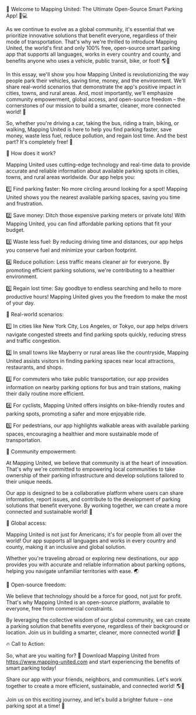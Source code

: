 🎉 Welcome to Mapping United: The Ultimate Open-Source Smart Parking App! 🚗💻

As we continue to evolve as a global community, it's essential that we prioritize innovative solutions that benefit everyone, regardless of their mode of transportation. That's why we're thrilled to introduce Mapping United, the world's first and only 100% free, open-source smart parking app that supports all languages, works in every country and county, and benefits anyone who uses a vehicle, public transit, bike, or foot! 🌎💪

In this essay, we'll show you how Mapping United is revolutionizing the way people park their vehicles, saving time, money, and the environment. We'll share real-world scenarios that demonstrate the app's positive impact in cities, towns, and rural areas. And, most importantly, we'll emphasize community empowerment, global access, and open-source freedom – the cornerstones of our mission to build a smarter, cleaner, more connected world! 🌟

So, whether you're driving a car, taking the bus, riding a train, biking, or walking, Mapping United is here to help you find parking faster, save money, waste less fuel, reduce pollution, and regain lost time. And the best part? It's completely free! 💸

🌟 How does it work?

Mapping United uses cutting-edge technology and real-time data to provide accurate and reliable information about available parking spots in cities, towns, and rural areas worldwide. Our app helps you:

1️⃣ Find parking faster: No more circling around looking for a spot! Mapping United shows you the nearest available parking spaces, saving you time and frustration.

2️⃣ Save money: Ditch those expensive parking meters or private lots! With Mapping United, you can find affordable parking options that fit your budget.

3️⃣ Waste less fuel: By reducing driving time and distances, our app helps you conserve fuel and minimize your carbon footprint.

4️⃣ Reduce pollution: Less traffic means cleaner air for everyone. By promoting efficient parking solutions, we're contributing to a healthier environment.

5️⃣ Regain lost time: Say goodbye to endless searching and hello to more productive hours! Mapping United gives you the freedom to make the most of your day.

🌟 Real-world scenarios:

1️⃣ In cities like New York City, Los Angeles, or Tokyo, our app helps drivers navigate congested streets and find parking spots quickly, reducing stress and traffic congestion.

2️⃣ In small towns like Mayberry or rural areas like the countryside, Mapping United assists visitors in finding parking spaces near local attractions, restaurants, and shops.

3️⃣ For commuters who take public transportation, our app provides information on nearby parking options for bus and train stations, making their daily routine more efficient.

4️⃣ For cyclists, Mapping United offers insights on bike-friendly routes and parking spots, promoting a safer and more enjoyable ride.

5️⃣ For pedestrians, our app highlights walkable areas with available parking spaces, encouraging a healthier and more sustainable mode of transportation.

🌟 Community empowerment:

At Mapping United, we believe that community is at the heart of innovation. That's why we're committed to empowering local communities to take ownership of their parking infrastructure and develop solutions tailored to their unique needs.

Our app is designed to be a collaborative platform where users can share information, report issues, and contribute to the development of parking solutions that benefit everyone. By working together, we can create a more connected and sustainable world! 🌟

🌟 Global access:

Mapping United is not just for Americans; it's for people from all over the world! Our app supports all languages and works in every country and county, making it an inclusive and global solution.

Whether you're traveling abroad or exploring new destinations, our app provides you with accurate and reliable information about parking options, helping you navigate unfamiliar territories with ease. 🌏

🌟 Open-source freedom:

We believe that technology should be a force for good, not just for profit. That's why Mapping United is an open-source platform, available to everyone, free from commercial constraints.

By leveraging the collective wisdom of our global community, we can create a parking solution that benefits everyone, regardless of their background or location. Join us in building a smarter, cleaner, more connected world! 🌈

🔥 Call to Action:

So, what are you waiting for? 🤔 Download Mapping United from https://www.mapping-united.com and start experiencing the benefits of smart parking today!

Share our app with your friends, neighbors, and communities. Let's work together to create a more efficient, sustainable, and connected world! 🌎💪

Join us on this exciting journey, and let's build a brighter future – one parking spot at a time! 💫